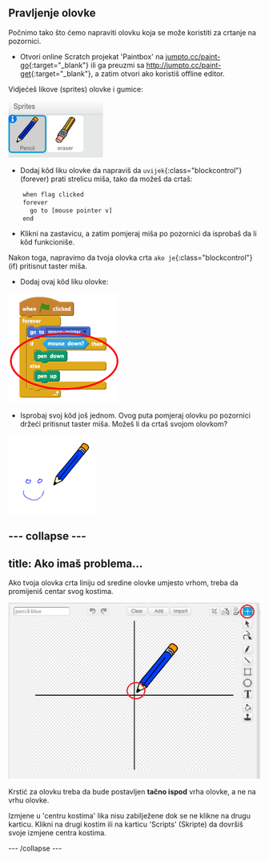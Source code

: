 ## Pravljenje olovke

Počnimo tako što ćemo napraviti olovku koja se može koristiti za crtanje na pozornici.

+ Otvori online Scratch projekat 'Paintbox' na [jumpto.cc/paint-go](http://jumpto.cc/paint-go){:target="_blank"} ili ga preuzmi sa <http://jumpto.cc/paint-get>{:target="_blank"}, a zatim otvori ako koristiš offline editor.

Vidjećeš likove (sprites) olovke i gumice:

![snimak ekrana](images/paint-starter.png)

+ Dodaj kôd liku olovke da napraviš da `uvijek`{:class="blockcontrol"} (forever) prati strelicu miša, tako da možeš da crtaš:

```blocks
    when flag clicked
    forever
      go to [mouse pointer v]
    end
```

+ Klikni na zastavicu, a zatim pomjeraj miša po pozornici da isprobaš da li kôd funkcioniše.

Nakon toga, napravimo da tvoja olovka crta `ako je`{:class="blockcontrol"} (if) pritisnut taster miša.

+ Dodaj ovaj kôd liku olovke:

![snimak ekrana](images/paint-pencil-draw-code.png)

+ Isprobaj svoj kôd još jednom. Ovog puta pomjeraj olovku po pozornici držeći pritisnut taster miša. Možeš li da crtaš svojom olovkom?

![snimak ekrana](images/paint-draw.png)

## \--- collapse \---

## title: Ako imaš problema...

Ako tvoja olovka crta liniju od sredine olovke umjesto vrhom, treba da promijeniš centar svog kostima.

![Centar kostima](images/costume-center.png)

Krstić za olovku treba da bude postavljen **tačno ispod** vrha olovke, a ne na vrhu olovke.

Izmjene u 'centru kostima' lika nisu zabilježene dok se ne klikne na drugu karticu. Klikni na drugi kostim ili na karticu 'Scripts' (Skripte) da dovršiš svoje izmjene centra kostima.

\--- /collapse \---